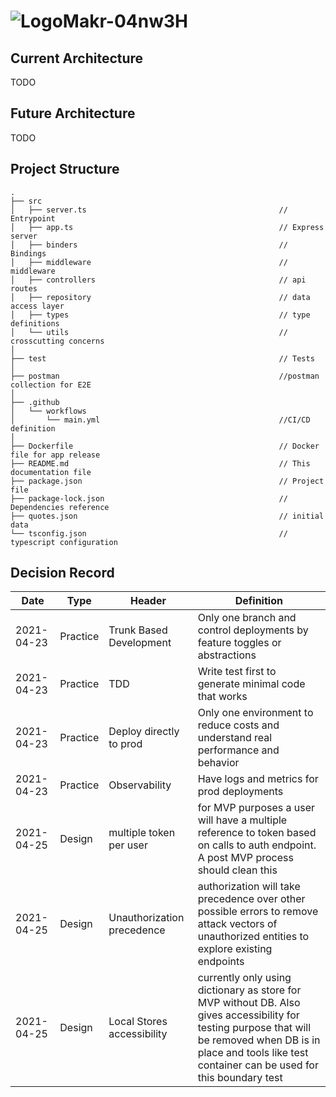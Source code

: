 # ![LogoMakr-04nw3H](https://user-images.githubusercontent.com/3071208/116048358-61f89e80-a675-11eb-91cd-2af6a84a107c.png)

## Current Architecture
TODO
## Future Architecture
TODO
## Project Structure

 ```
.
├── src                                                     
│   ├── server.ts                                           // Entrypoint
│   ├── app.ts                                              // Express server
│   ├── binders                                             // Bindings
│   ├── middleware                                          // middleware
│   ├── controllers                                         // api routes
│   ├── repository                                          // data access layer
│   ├── types                                               // type definitions
│   └── utils                                               // crosscutting concerns
│
├── test                                                    // Tests
│
├── postman                                                 //postman collection for E2E
│
├── .github                                               
│   └── workflows    
│       └── main.yml                                        //CI/CD definition 
│
├── Dockerfile                                              // Docker file for app release    
├── README.md                                               // This documentation file
├── package.json                                            // Project file
├── package-lock.json                                       // Dependencies reference
├── quotes.json                                             // initial data
└── tsconfig.json                                           // typescript configuration
 ```
 ## Decision Record

| Date       | Type     | Header                     | Definition                                                                                                                                   |
|------------|----------|----------------------------|----------------------------------------------------------------------------------------------------------------------------------------------|
| 2021-04-23 | Practice | Trunk Based Development    | Only one branch and control deployments by feature toggles or abstractions                                                                   |
| 2021-04-23 | Practice | TDD                        | Write test first to generate minimal code that works                                                                                         |
| 2021-04-23 | Practice | Deploy directly to prod    | Only one environment to reduce costs and understand real performance and behavior                                                           |
| 2021-04-23 | Practice | Observability              | Have logs and metrics for prod deployments                                                                                                   |
| 2021-04-25 | Design   | multiple token per user    | for MVP purposes a user will have a multiple reference to token based on calls to auth endpoint. A post MVP process should clean this        |
| 2021-04-25 | Design   | Unauthorization precedence | authorization will take precedence over other possible errors to remove attack vectors of unauthorized entities to explore existing endpoints |
| 2021-04-25 | Design   | Local Stores accessibility | currently only using dictionary as store for MVP without DB. Also gives accessibility for testing purpose that will be removed when DB is in place and tools like test container can be used for this boundary test |